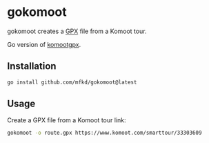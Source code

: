 # gokomoot

gokomoot creates a [GPX](https://en.wikipedia.org/wiki/GPS_Exchange_Format) file from a Komoot tour.

Go version of [komootgpx](https://github.com/mfkd/komootgpx).

## Installation

```sh
go install github.com/mfkd/gokomoot@latest
```

## Usage

Create a GPX file from a Komoot tour link:

```sh
gokomoot -o route.gpx https://www.komoot.com/smarttour/33303609
```

